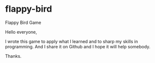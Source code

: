 # flappy-bird
Flappy Bird Game

Hello everyone,

I wrote this game to apply what I learned and to sharp my skills in programming.
And I share it on Github and I hope it will help somebody.

Thanks.
